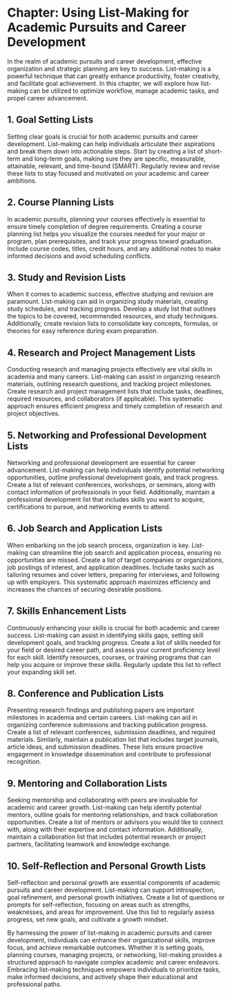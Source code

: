 Chapter: Using List-Making for Academic Pursuits and Career Development
=======================================================================

In the realm of academic pursuits and career development, effective organization and strategic planning are key to success. List-making is a powerful technique that can greatly enhance productivity, foster creativity, and facilitate goal achievement. In this chapter, we will explore how list-making can be utilized to optimize workflow, manage academic tasks, and propel career advancement.

**1. Goal Setting Lists**
-------------------------

Setting clear goals is crucial for both academic pursuits and career development. List-making can help individuals articulate their aspirations and break them down into actionable steps. Start by creating a list of short-term and long-term goals, making sure they are specific, measurable, attainable, relevant, and time-bound (SMART). Regularly review and revise these lists to stay focused and motivated on your academic and career ambitions.

**2. Course Planning Lists**
----------------------------

In academic pursuits, planning your courses effectively is essential to ensure timely completion of degree requirements. Creating a course planning list helps you visualize the courses needed for your major or program, plan prerequisites, and track your progress toward graduation. Include course codes, titles, credit hours, and any additional notes to make informed decisions and avoid scheduling conflicts.

**3. Study and Revision Lists**
-------------------------------

When it comes to academic success, effective studying and revision are paramount. List-making can aid in organizing study materials, creating study schedules, and tracking progress. Develop a study list that outlines the topics to be covered, recommended resources, and study techniques. Additionally, create revision lists to consolidate key concepts, formulas, or theories for easy reference during exam preparation.

**4. Research and Project Management Lists**
--------------------------------------------

Conducting research and managing projects effectively are vital skills in academia and many careers. List-making can assist in organizing research materials, outlining research questions, and tracking project milestones. Create research and project management lists that include tasks, deadlines, required resources, and collaborators (if applicable). This systematic approach ensures efficient progress and timely completion of research and project objectives.

**5. Networking and Professional Development Lists**
----------------------------------------------------

Networking and professional development are essential for career advancement. List-making can help individuals identify potential networking opportunities, outline professional development goals, and track progress. Create a list of relevant conferences, workshops, or seminars, along with contact information of professionals in your field. Additionally, maintain a professional development list that includes skills you want to acquire, certifications to pursue, and networking events to attend.

**6. Job Search and Application Lists**
---------------------------------------

When embarking on the job search process, organization is key. List-making can streamline the job search and application process, ensuring no opportunities are missed. Create a list of target companies or organizations, job postings of interest, and application deadlines. Include tasks such as tailoring resumes and cover letters, preparing for interviews, and following up with employers. This systematic approach maximizes efficiency and increases the chances of securing desirable positions.

**7. Skills Enhancement Lists**
-------------------------------

Continuously enhancing your skills is crucial for both academic and career success. List-making can assist in identifying skills gaps, setting skill development goals, and tracking progress. Create a list of skills needed for your field or desired career path, and assess your current proficiency level for each skill. Identify resources, courses, or training programs that can help you acquire or improve these skills. Regularly update this list to reflect your expanding skill set.

**8. Conference and Publication Lists**
---------------------------------------

Presenting research findings and publishing papers are important milestones in academia and certain careers. List-making can aid in organizing conference submissions and tracking publication progress. Create a list of relevant conferences, submission deadlines, and required materials. Similarly, maintain a publication list that includes target journals, article ideas, and submission deadlines. These lists ensure proactive engagement in knowledge dissemination and contribute to professional recognition.

**9. Mentoring and Collaboration Lists**
----------------------------------------

Seeking mentorship and collaborating with peers are invaluable for academic and career growth. List-making can help identify potential mentors, outline goals for mentoring relationships, and track collaboration opportunities. Create a list of mentors or advisors you would like to connect with, along with their expertise and contact information. Additionally, maintain a collaboration list that includes potential research or project partners, facilitating teamwork and knowledge exchange.

**10. Self-Reflection and Personal Growth Lists**
-------------------------------------------------

Self-reflection and personal growth are essential components of academic pursuits and career development. List-making can support introspection, goal refinement, and personal growth initiatives. Create a list of questions or prompts for self-reflection, focusing on areas such as strengths, weaknesses, and areas for improvement. Use this list to regularly assess progress, set new goals, and cultivate a growth mindset.

By harnessing the power of list-making in academic pursuits and career development, individuals can enhance their organizational skills, improve focus, and achieve remarkable outcomes. Whether it is setting goals, planning courses, managing projects, or networking, list-making provides a structured approach to navigate complex academic and career endeavors. Embracing list-making techniques empowers individuals to prioritize tasks, make informed decisions, and actively shape their educational and professional paths.
